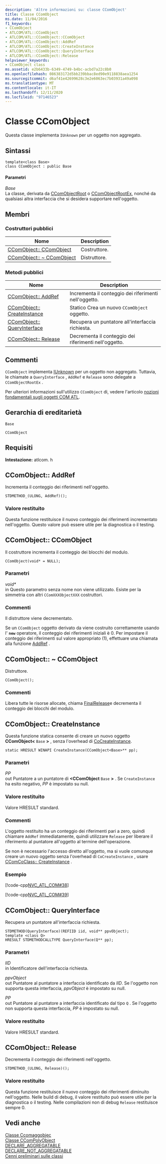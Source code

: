 ```yaml
---
description: 'Altre informazioni su: classe CComObject'
title: Classe CComObject
ms.date: 11/04/2016
f1_keywords:
- CComObject
- ATLCOM/ATL::CComObject
- ATLCOM/ATL::CComObject::CComObject
- ATLCOM/ATL::CComObject::AddRef
- ATLCOM/ATL::CComObject::CreateInstance
- ATLCOM/ATL::CComObject::QueryInterface
- ATLCOM/ATL::CComObject::Release
helpviewer_keywords:
- CComObject class
ms.assetid: e2b6433b-6349-4749-b4bc-acbd7a22c8b0
ms.openlocfilehash: 086383172d5bb239bbac8ed90e9118838aea1254
ms.sourcegitcommit: d6af41e42699628c3e2e6063ec7b03931a49a098
ms.translationtype: MT
ms.contentlocale: it-IT
ms.lasthandoff: 12/11/2020
ms.locfileid: "97146523"
---
```

# <a name="ccomobject-class"></a>Classe CComObject

Questa classe implementa `IUnknown` per un oggetto non aggregato.

## <a name="syntax"></a>Sintassi

```
template<class Base>
class CComObject : public Base
```

#### <a name="parameters"></a>Parametri

*Base*<br/>
La classe, derivata da [CComObjectRoot](../../atl/reference/ccomobjectroot-class.md) o [CComObjectRootEx](../../atl/reference/ccomobjectrootex-class.md), nonché da qualsiasi altra interfaccia che si desidera supportare nell'oggetto.

## <a name="members"></a>Membri

### <a name="public-constructors"></a>Costruttori pubblici

|Nome|Description|
|----------|-----------------|
|[CComObject:: CComObject](#ccomobject)|Costruttore.|
|[CComObject:: ~ CComObject](#dtor)|Distruttore.|

### <a name="public-methods"></a>Metodi pubblici

|Nome|Description|
|----------|-----------------|
|[CComObject:: AddRef](#addref)|Incrementa il conteggio dei riferimenti nell'oggetto.|
|[CComObject:: CreateInstance](#createinstance)|Statico Crea un nuovo `CComObject` oggetto.|
|[CComObject:: QueryInterface](#queryinterface)|Recupera un puntatore all'interfaccia richiesta.|
|[CComObject:: Release](#release)|Decrementa il conteggio dei riferimenti nell'oggetto.|

## <a name="remarks"></a>Commenti

`CComObject` implementa [IUnknown](/windows/win32/api/unknwn/nn-unknwn-iunknown) per un oggetto non aggregato. Tuttavia, le chiamate a `QueryInterface` , `AddRef` e `Release` sono delegate a `CComObjectRootEx` .

Per ulteriori informazioni sull'utilizzo `CComObject` di, vedere l'articolo [nozioni fondamentali sugli oggetti COM ATL](../../atl/fundamentals-of-atl-com-objects.md).

## <a name="inheritance-hierarchy"></a>Gerarchia di ereditarietà

`Base`

`CComObject`

## <a name="requirements"></a>Requisiti

**Intestazione:** atlcom. h

## <a name="ccomobjectaddref"></a><a name="addref"></a> CComObject:: AddRef

Incrementa il conteggio dei riferimenti nell'oggetto.

```
STDMETHOD_(ULONG, AddRef)();
```

### <a name="return-value"></a>Valore restituito

Questa funzione restituisce il nuovo conteggio dei riferimenti incrementato nell'oggetto. Questo valore può essere utile per la diagnostica o il testing.

## <a name="ccomobjectccomobject"></a><a name="ccomobject"></a> CComObject:: CComObject

Il costruttore incrementa il conteggio dei blocchi del modulo.

```
CComObject(void* = NULL);
```

### <a name="parameters"></a>Parametri

<em>void\*</em><br/>
in Questo parametro senza nome non viene utilizzato. Esiste per la simmetria con altri `CComXXXObjectXXX` costruttori.

### <a name="remarks"></a>Commenti

Il distruttore viene decrementato.

Se un `CComObject` oggetto derivato da viene costruito correttamente usando l' **`new`** operatore, il conteggio dei riferimenti iniziali è 0. Per impostare il conteggio dei riferimenti sul valore appropriato (1), effettuare una chiamata alla funzione [AddRef](#addref) .

## <a name="ccomobjectccomobject"></a><a name="dtor"></a> CComObject:: ~ CComObject

Distruttore.

```
CComObject();
```

### <a name="remarks"></a>Commenti

Libera tutte le risorse allocate, chiama [FinalRelease](ccomobjectrootex-class.md#finalrelease)e decrementa il conteggio dei blocchi del modulo.

## <a name="ccomobjectcreateinstance"></a><a name="createinstance"></a> CComObject:: CreateInstance

Questa funzione statica consente di creare un nuovo oggetto **CComObject<** `Base` **>** , senza l'overhead di [CoCreateInstance](/windows/win32/api/combaseapi/nf-combaseapi-cocreateinstance).

```
static HRESULT WINAPI CreateInstance(CComObject<Base>** pp);
```

### <a name="parameters"></a>Parametri

*PP*<br/>
out Puntatore a un puntatore di **<CComObject** `Base` **>** . Se `CreateInstance` ha esito negativo, *PP* è impostato su null.

### <a name="return-value"></a>Valore restituito

Valore HRESULT standard.

### <a name="remarks"></a>Commenti

L'oggetto restituito ha un conteggio dei riferimenti pari a zero, quindi chiamare `AddRef` immediatamente, quindi utilizzare `Release` per liberare il riferimento al puntatore all'oggetto al termine dell'operazione.

Se non è necessario l'accesso diretto all'oggetto, ma si vuole comunque creare un nuovo oggetto senza l'overhead di `CoCreateInstance` , usare [CComCoClass:: CreateInstance](../../atl/reference/ccomcoclass-class.md#createinstance) .

### <a name="example"></a>Esempio

[!code-cpp[NVC_ATL_COM#38](../../atl/codesnippet/cpp/ccomobject-class_1.h)]

[!code-cpp[NVC_ATL_COM#39](../../atl/codesnippet/cpp/ccomobject-class_2.cpp)]

## <a name="ccomobjectqueryinterface"></a><a name="queryinterface"></a> CComObject:: QueryInterface

Recupera un puntatore all'interfaccia richiesta.

```
STDMETHOD(QueryInterface)(REFIID iid, void** ppvObject);
template <class Q>
HRESULT STDMETHODCALLTYPE QueryInterface(Q** pp);
```

### <a name="parameters"></a>Parametri

*IID*<br/>
in Identificatore dell'interfaccia richiesta.

*ppvObject*<br/>
out Puntatore al puntatore a interfaccia identificato da *IID*. Se l'oggetto non supporta questa interfaccia, *ppvObject* è impostato su null.

*PP*<br/>
out Puntatore al puntatore a interfaccia identificato dal tipo `Q` . Se l'oggetto non supporta questa interfaccia, *PP* è impostato su null.

### <a name="return-value"></a>Valore restituito

Valore HRESULT standard.

## <a name="ccomobjectrelease"></a><a name="release"></a> CComObject:: Release

Decrementa il conteggio dei riferimenti nell'oggetto.

```
STDMETHOD_(ULONG, Release)();
```

### <a name="return-value"></a>Valore restituito

Questa funzione restituisce il nuovo conteggio dei riferimenti diminuito nell'oggetto. Nelle build di debug, il valore restituito può essere utile per la diagnostica o il testing. Nelle compilazioni non di debug `Release` restituisce sempre 0.

## <a name="see-also"></a>Vedi anche

[Classe Ccomaggobjec](../../atl/reference/ccomaggobject-class.md)<br/>
[Classe CComPolyObject](../../atl/reference/ccompolyobject-class.md)<br/>
[DECLARE_AGGREGATABLE](aggregation-and-class-factory-macros.md#declare_aggregatable)<br/>
[DECLARE_NOT_AGGREGATABLE](aggregation-and-class-factory-macros.md#declare_not_aggregatable)<br/>
[Cenni preliminari sulle classi](../../atl/atl-class-overview.md)
